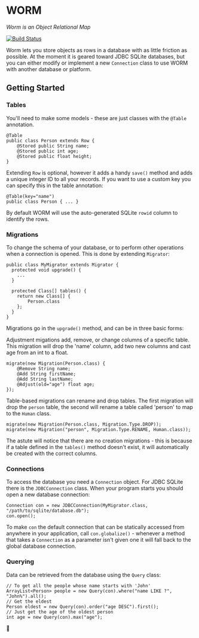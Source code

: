 # WORM

_Worm is an Object Relational Map_

[![Build Status](https://travis-ci.org/JavaNut13/WORM.svg?branch=master)](https://travis-ci.org/JavaNut13/WORM)

Worm lets you store objects as rows in a database with as little friction as possible. At the moment it is geared toward JDBC SQLite databases, but you can either modify or implement a new `Connection` class to use WORM with another database or platform.

## Getting Started

### Tables

You'll need to make some models - these are just classes with the `@Table` annotation.
    
    @Table
    public class Person extends Row {
        @Stored public String name;
        @Stored public int age;
        @Stored public float height;
    }
    
Extending `Row` is optional, however it adds a handy `save()` method and adds a unique integer ID to all your records. If you want to use a custom key you can specify this in the table annotation:

    @Table(key="name")
    public class Person { ... }

By default WORM will use the auto-generated SQLite `rowid` column to identify the rows.

### Migrations

To change the schema of your database, or to perform other operations when a connection is opened. This is done by extending `Migrator`:

    public class MyMigrator extends Migrator {
      protected void upgrade() {
        ...
      }
    
      protected Class[] tables() {
        return new Class[] {
            Person.class
        };
      }
    }

Migrations go in the `upgrade()` method, and can be in three basic forms:

Adjustment migations add, remove, or change columns of a specific table. This migration will drop the 'name' column, add two new columns and cast age from an int to a float.

    migrate(new Migration(Person.class) {
        @Remove String name;
        @Add String firstName;
        @Add String lastName;
        @Adjust(old="age") float age;
    });

Table-based migrations can rename and drop tables. The first migration will drop the `person` table, the second will rename a table called 'person' to map to the `Human` class.

    migrate(new Migration(Person.class, Migration.Type.DROP));
    migrate(new Migration("person", Migration.Type.RENAME, Human.class));

The astute will notice that there are no creation migrations - this is because if a table defined in the `tables()` method doesn't exist, it will automatically be created with the correct columns.

### Connections

To access the database you need a `Connection` object. For JDBC SQLite there is the `JDBCConnection` class. When your program starts you should open a new database connection:

    Connection con = new JDBCConnection(MyMigrator.class, "/path/to/sqlite/database.db");
    con.open();

To make `con` the default connection that can be statically accessed from anywhere in your application, call `con.globalize()` - whenever a method that takes a `Connection` as a parameter isn't given one it will fall back to the global database connection.

### Querying

Data can be retrieved from the database using the `Query` class:

    // To get all the people whose name starts with 'John'
    ArrayList<Person> people = new Query(con).where("name LIKE ?", "John%").all();
    // Get the eldest
    Person eldest = new Query(con).order("age DESC").first();
    // Just get the age of the oldest person
    int age = new Query(con).max("age");
    
💾